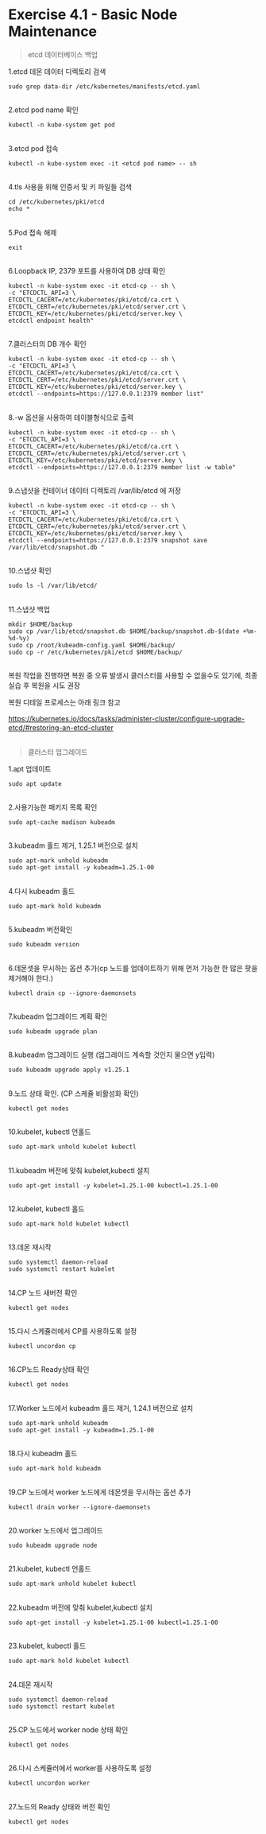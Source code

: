 # Exercise 4.1 - Basic Node Maintenance

> etcd 데이터베이스 백업

1.etcd 데몬 데이터 디렉토리 검색

```
sudo grep data-dir /etc/kubernetes/manifests/etcd.yaml
```

##

2.etcd pod name 확인

```
kubectl -n kube-system get pod
```

##

3.etcd pod 접속

```
kubectl -n kube-system exec -it <etcd pod name> -- sh
```

##

4.tls 사용을 위해 인증서 및 키 파일들 검색

```
cd /etc/kubernetes/pki/etcd
echo *
```

##

5.Pod 접속 해제

```
exit
```

##

6.Loopback IP, 2379 포트를 사용하여 DB 상태 확인

```
kubectl -n kube-system exec -it etcd-cp -- sh \
-c "ETCDCTL_API=3 \
ETCDCTL_CACERT=/etc/kubernetes/pki/etcd/ca.crt \
ETCDCTL_CERT=/etc/kubernetes/pki/etcd/server.crt \
ETCDCTL_KEY=/etc/kubernetes/pki/etcd/server.key \
etcdctl endpoint health"
```

##

7.클러스터의 DB 개수 확인

```
kubectl -n kube-system exec -it etcd-cp -- sh \
-c "ETCDCTL_API=3 \
ETCDCTL_CACERT=/etc/kubernetes/pki/etcd/ca.crt \
ETCDCTL_CERT=/etc/kubernetes/pki/etcd/server.crt \
ETCDCTL_KEY=/etc/kubernetes/pki/etcd/server.key \
etcdctl --endpoints=https://127.0.0.1:2379 member list"
```

##

8.-w 옵션을 사용하여 테이블형식으로 출력

```
kubectl -n kube-system exec -it etcd-cp -- sh \
-c "ETCDCTL_API=3 \
ETCDCTL_CACERT=/etc/kubernetes/pki/etcd/ca.crt \
ETCDCTL_CERT=/etc/kubernetes/pki/etcd/server.crt \
ETCDCTL_KEY=/etc/kubernetes/pki/etcd/server.key \
etcdctl --endpoints=https://127.0.0.1:2379 member list -w table"
```

##

9.스냅샷을 컨테이너 데이터 디렉토리 /var/lib/etcd 에 저장

```
kubectl -n kube-system exec -it etcd-cp -- sh \
-c "ETCDCTL_API=3 \
ETCDCTL_CACERT=/etc/kubernetes/pki/etcd/ca.crt \
ETCDCTL_CERT=/etc/kubernetes/pki/etcd/server.crt \
ETCDCTL_KEY=/etc/kubernetes/pki/etcd/server.key \
etcdctl --endpoints=https://127.0.0.1:2379 snapshot save /var/lib/etcd/snapshot.db "
```

##

10.스냅샷 확인

```
sudo ls -l /var/lib/etcd/
```

##

11.스냅샷 백업

```
mkdir $HOME/backup
sudo cp /var/lib/etcd/snapshot.db $HOME/backup/snapshot.db-$(date +%m-%d-%y)
sudo cp /root/kubeadm-config.yaml $HOME/backup/
sudo cp -r /etc/kubernetes/pki/etcd $HOME/backup/
```

##

복원 작업을 진행하면 복원 중 오류 발생시 클러스터를 사용할 수 없을수도 있기에, 최종 실습 후 복원을 시도 권장

복원 디테일 프로세스는 아래 링크 참고

https://kubernetes.io/docs/tasks/administer-cluster/conﬁgure-upgrade-etcd/#restoring-an-etcd-cluster

##

##

> 클러스터 업그레이드

1.apt 업데이트

```
sudo apt update
```

##

2.사용가능한 패키지 목록 확인

```
sudo apt-cache madison kubeadm
```

##

3.kubeadm 홀드 제거, 1.25.1 버전으로 설치

```
sudo apt-mark unhold kubeadm
sudo apt-get install -y kubeadm=1.25.1-00
```

##

4.다시 kubeadm 홀드

```
sudo apt-mark hold kubeadm
```

##

5.kubeadm 버전확인

```
sudo kubeadm version
```

##

6.데몬셋을 무시하는 옵션 추가(cp 노드를 업데이트하기 위해 먼저 가능한 한 많은 팟을 제거해야 한다.)

```
kubectl drain cp --ignore-daemonsets
```

##

7.kubeadm 업그레이드 계획 확인

```
sudo kubeadm upgrade plan
```

##

8.kubeadm 업그레이드 실행 (업그레이드 계속할 것인지 물으면 y입력)

```
sudo kubeadm upgrade apply v1.25.1
```

##

9.노드 상태 확인. (CP 스케쥴 비활성화 확인)

```
kubectl get nodes
```

##

10.kubelet, kubectl 언홀드

```
sudo apt-mark unhold kubelet kubectl
```

##

11.kubeadm 버전에 맞춰 kubelet,kubectl 설치

```
sudo apt-get install -y kubelet=1.25.1-00 kubectl=1.25.1-00
```

##

12.kubelet, kubectl 홀드

```
sudo apt-mark hold kubelet kubectl
```

##

13.데몬 재시작

```
sudo systemctl daemon-reload
sudo systemctl restart kubelet
```

##

14.CP 노드 새버전 확인

```
kubectl get nodes
```

##

15.다시 스케쥴러에서 CP를 사용하도록 설정

```
kubectl uncordon cp
```

##

16.CP노드 Ready상태 확인

```
kubectl get nodes
```

##

17.Worker 노드에서 kubeadm 홀드 제거, 1.24.1 버전으로 설치

```
sudo apt-mark unhold kubeadm
sudo apt-get install -y kubeadm=1.25.1-00
```

##

18.다시 kubeadm 홀드

```
sudo apt-mark hold kubeadm
```

##

19.CP 노드에서 worker 노드에게 데몬셋을 무시하는 옵션 추가

```
kubectl drain worker --ignore-daemonsets
```

##

20.worker 노드에서 업그레이드

```
sudo kubeadm upgrade node
```

##

21.kubelet, kubectl 언홀드

```
sudo apt-mark unhold kubelet kubectl
```

##

22.kubeadm 버전에 맞춰 kubelet,kubectl 설치

```
sudo apt-get install -y kubelet=1.25.1-00 kubectl=1.25.1-00
```

##

23.kubelet, kubectl 홀드

```
sudo apt-mark hold kubelet kubectl
```

##

24.데몬 재시작

```
sudo systemctl daemon-reload
sudo systemctl restart kubelet
```

##

25.CP 노드에서 worker node 상태 확인

```
kubectl get nodes
```

##

26.다시 스케쥴러에서 worker를 사용하도록 설정

```
kubectl uncordon worker
```

##

27.노드의 Ready 상태와 버전 확인

```
kubectl get nodes
```
